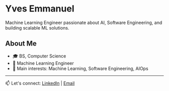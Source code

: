 # Yves Emmanuel

Machine Learning Engineer passionate about AI, Software Engineering, and building scalable ML solutions.

## About Me
- 🎓 BS, Computer Science
- 💼 Machine Learning Engineer
- 🔬 Main interests: Machine Learning, Software Engineering, AIOps
---
📫 Let's connect: [LinkedIn](your-linkedin) | [Email](mailto:yveemmanuel@gmail.com)

